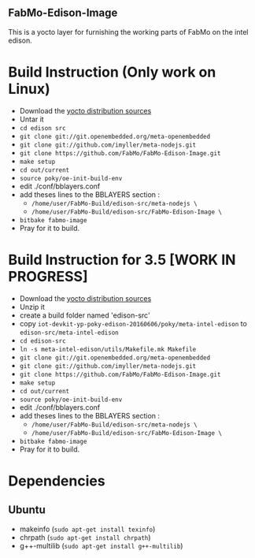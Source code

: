 FabMo-Edison-Image
----------------------

This is a yocto layer for furnishing the working parts of FabMo on the intel edison. 


# Build Instruction (Only work on Linux)
- Download the [yocto distribution sources](http://downloadmirror.intel.com/25028/eng/edison-src-ww25.5-15.tgz)
- Untar it
- `cd edison src`
- `git clone git://git.openembedded.org/meta-openembedded`
- `git clone git://github.com/imyller/meta-nodejs.git`
- `git clone https://github.com/FabMo/FabMo-Edison-Image.git`
- `make setup`
- `cd out/current`
- `source poky/oe-init-build-env`
- edit ./conf/bblayers.conf
- add theses lines to the BBLAYERS section :
  - `/home/user/FabMo-Build/edison-src/meta-nodejs \`
  - `/home/user/FabMo-Build/edison-src/FabMo-Edison-Image \`
- `bitbake fabmo-image`
- Pray for it to build.

# Build Instruction for 3.5 [WORK IN PROGRESS]
- Download the [yocto distribution sources](https://iotdk.intel.com/src/3.5/edison/iot-devkit-yp-poky-edison-20160606.zip)
- Unzip it
- create a build folder named 'edison-src'
- copy `iot-devkit-yp-poky-edison-20160606/poky/meta-intel-edison` to `edison-src/meta-intel-edison`
- `cd edison-src`
- `ln -s meta-intel-edison/utils/Makefile.mk Makefile`
- `git clone git://git.openembedded.org/meta-openembedded`
- `git clone git://github.com/imyller/meta-nodejs.git`
- `git clone https://github.com/FabMo/FabMo-Edison-Image.git`
- `make setup`
- `cd out/current`
- `source poky/oe-init-build-env`
- edit ./conf/bblayers.conf
- add theses lines to the BBLAYERS section :
  - `/home/user/FabMo-Build/edison-src/meta-nodejs \`
  - `/home/user/FabMo-Build/edison-src/FabMo-Edison-Image \`
- `bitbake fabmo-image`
- Pray for it to build.


# Dependencies
## Ubuntu
- makeinfo (`sudo apt-get install texinfo`)
- chrpath (`sudo apt-get install chrpath`)
- g++-multilib (`sudo apt-get install g++-multilib`)
